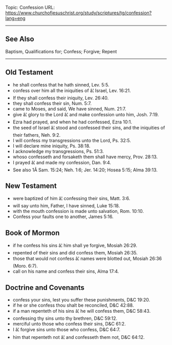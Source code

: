 Topic: Confession
URL: https://www.churchofjesuschrist.org/study/scriptures/tg/confession?lang=eng

---

## See Also

Baptism, Qualifications for; Confess; Forgive; Repent

---

## Old Testament

- he shall confess that he hath sinned, Lev. 5:5.
- confess over him all the iniquities of â¦ Israel, Lev. 16:21.
- If they shall confess their iniquity, Lev. 26:40.
- they shall confess their sin, Num. 5:7.
- came to Moses, and said, We have sinned, Num. 21:7.
- give â¦ glory to the Lord â¦ and make confession unto him, Josh. 7:19.
- Ezra had prayed, and when he had confessed, Ezra 10:1.
- the seed of Israel â¦ stood and confessed their sins, and the iniquities of their fathers, Neh. 9:2.
- I will confess my transgressions unto the Lord, Ps. 32:5.
- I will declare mine iniquity, Ps. 38:18.
- I acknowledge my transgressions, Ps. 51:3.
- whoso confesseth and forsaketh them shall have mercy, Prov. 28:13.
- I prayed â¦ and made my confession, Dan. 9:4.
- See also 1Â Sam. 15:24; Neh. 1:6; Jer. 14:20; Hosea 5:15; Alma 39:13.

## New Testament

- were baptized of him â¦ confessing their sins, Matt. 3:6.
- will say unto him, Father, I have sinned, Luke 15:18.
- with the mouth confession is made unto salvation, Rom. 10:10.
- Confess your faults one to another, James 5:16.

## Book of Mormon

- if he confess his sins â¦ him shall ye forgive, Mosiah 26:29.
- repented of their sins and did confess them, Mosiah 26:35.
- those that would not confess â¦ names were blotted out, Mosiah 26:36 (Moro. 6:7).
- call on his name and confess their sins, Alma 17:4.

## Doctrine and Covenants

- confess your sins, lest you suffer these punishments, D&C 19:20.
- if he or she confess thou shalt be reconciled, D&C 42:88.
- if a man repenteth of his sins â¦ he will confess them, D&C 58:43.
- confessing thy sins unto thy brethren, D&C 59:12.
- merciful unto those who confess their sins, D&C 61:2.
- I â¦ forgive sins unto those who confess, D&C 64:7.
- him that repenteth not â¦ and confesseth them not, D&C 64:12.

